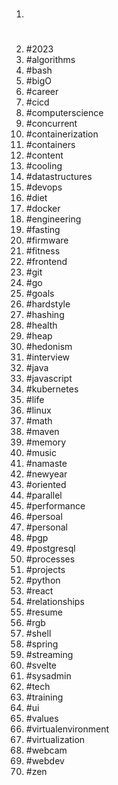 1. #
1. #2023
1. #algorithms
1. #bash
1. #bigO
1. #career
1. #cicd
1. #computerscience
1. #concurrent
1. #containerization
1. #containers
1. #content
1. #cooling
1. #datastructures
1. #devops
1. #diet
1. #docker
1. #engineering
1. #fasting
1. #firmware
1. #fitness
1. #frontend
1. #git
1. #go
1. #goals
1. #hardstyle
1. #hashing
1. #health
1. #heap
1. #hedonism
1. #interview
1. #java
1. #javascript
1. #kubernetes
1. #life
1. #linux
1. #math
1. #maven
1. #memory
1. #music
1. #namaste
1. #newyear
1. #oriented
1. #parallel
1. #performance
1. #persoal
1. #personal
1. #pgp
1. #postgresql
1. #processes
1. #projects
1. #python
1. #react
1. #relationships
1. #resume
1. #rgb
1. #shell
1. #spring
1. #streaming
1. #svelte
1. #sysadmin
1. #tech
1. #training
1. #ui
1. #values
1. #virtualenvironment
1. #virtualization
1. #webcam
1. #webdev
1. #zen
